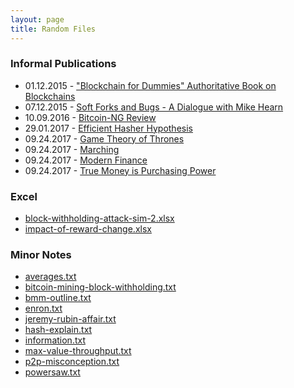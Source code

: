 ```yaml
---
layout: page
title: Random Files
---
```



### Informal Publications

* 01.12.2015 - ["Blockchain for Dummies" Authoritative Book on Blockchains](http://www.truthcoin.info/images/blockchainz.pdf)
* 07.12.2015 - [Soft Forks and Bugs - A Dialogue with Mike Hearn](http://www.truthcoin.info/images/bugs-soft-forks/)
* 10.09.2016 - [Bitcoin-NG Review](http://www.truthcoin.info/images/bitcoin-ng.txt)
* 29.01.2017 - [Efficient Hasher Hypothesis](http://www.truthcoin.info/images/efficient-hasher-hypothesis/)
* 09.24.2017 - [Game Theory of Thrones](http://www.truthcoin.info/images/game-theory-of-thrones/)
* 09.24.2017 - [Marching](/images/marching/)
* 09.24.2017 - [Modern Finance](/images/modern-finance.txt)
* 09.24.2017 - [True Money is Purchasing Power](/images/true-money/)




### Excel

* [block-withholding-attack-sim-2.xlsx](http://www.truthcoin.info/images/block-withholding-attack-sim-2.xlsx)
* [impact-of-reward-change.xlsx](http://www.truthcoin.info/images/impact-of-reward-change.xlsx)

### Minor Notes

* [averages.txt](http://www.truthcoin.info/images/averages.txt)
* [bitcoin-mining-block-withholding.txt](http://www.truthcoin.info/images/bitcoin-mining-block-withholding.txt)
* [bmm-outline.txt](http://www.truthcoin.info/images/bmm-outline.txt)
* [enron.txt](http://www.truthcoin.info/images/enron.txt)
* [jeremy-rubin-affair.txt](http://www.truthcoin.info/images/jeremy-rubin-affair.txt)
* [hash-explain.txt](http://www.truthcoin.info/images/hash-explain.txt)
* [information.txt](http://www.truthcoin.info/images/information.txt)
* [max-value-throughput.txt](http://www.truthcoin.info/images/max-value-throughput.txt)
* [p2p-misconception.txt](http://www.truthcoin.info/images/p2p-misconception.txt)
* [powersaw.txt](http://www.truthcoin.info/images/powersaw.txt)
